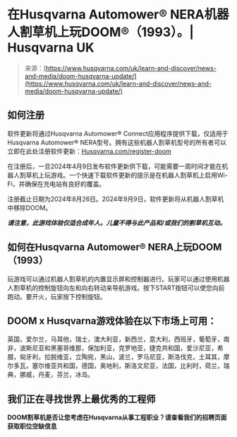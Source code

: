 <!--yml

category: 未分类

date: 2024年5月29日 13:21:33

-->

# 在Husqvarna Automower® NERA机器人割草机上玩DOOM®（1993）。| Husqvarna UK

> 来源：[https://www.husqvarna.com/uk/learn-and-discover/news-and-media/doom-husqvarna-update/](https://www.husqvarna.com/uk/learn-and-discover/news-and-media/doom-husqvarna-update/)

## 如何注册

软件更新将通过Husqvarna Automower® Connect应用程序提供下载，仅适用于Husqvarna Automower® NERA型号。拥有这些机器人割草机型号的所有者可以立即在此处注册软件更新：[Husqvarna.com/register-doom](https://www.husqvarna.com/register-doom/)

在注册后，一旦2024年4月9日发布软件更新供下载，可能需要一周时间才能在机器人割草机上玩游戏。一个快速下载软件更新的提示是在机器人割草机上启用Wi-Fi，并确保在充电站有良好的覆盖。

注册截止日期为2024年8月26日。2024年9月9日，软件更新将从机器人割草机中移除DOOM。

***请注意，此游戏体验仅适合成年人。儿童不得与此产品和/或我们的割草机互动。***

## 如何在Husqvarna Automower® NERA上玩DOOM（1993）

玩游戏可以通过机器人割草机的内置显示屏和控制器进行。玩家可以通过使用机器人割草机的控制旋钮向左和向右转动来导航游戏。按下START按钮可以使您向前跑动。要开火，玩家按下控制旋钮。

## DOOM x Husqvarna游戏体验在以下市场上可用：

英国，爱尔兰，马耳他，瑞士，澳大利亚，新西兰，意大利，西班牙，葡萄牙，南非，波斯尼亚和黑塞哥维那，保加利亚，克罗地亚，捷克共和国，爱沙尼亚，希腊，匈牙利，拉脱维亚，立陶宛，黑山，波兰，罗马尼亚，斯洛伐克，土耳其，摩尔多瓦，塞尔维亚共和国，德国，奥地利，斯洛文尼亚，法国，比利时，荷兰，瑞典，挪威，丹麦，芬兰，冰岛。

## 我们正在寻找世界上最优秀的工程师

**DOOM割草机是否让您考虑在Husqvarna从事工程职业？请查看我们的招聘页面获取职位空缺信息**
